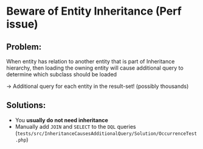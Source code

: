 # Beware of Entity Inheritance (Perf issue)
## Problem:

When entity has relation to another entity that is part of Inheritance hierarchy, then loading the owning entity will cause additional query to determine which subclass should be loaded

→ Additional query for each entity in the result-set! (possibly thousands)

## Solutions:

- You **usually do not need inheritance**
- Manually add `JOIN` and `SELECT` to the `DQL` queries (`tests/src/InheritanceCausesAdditionalQuery/Solution/OccurrenceTest.php`)
